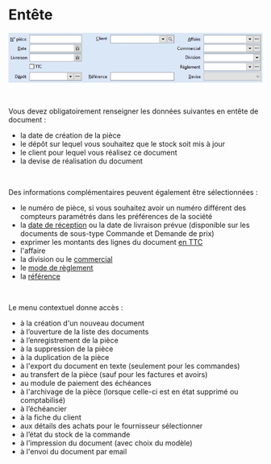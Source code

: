 # Entête


![](Entete.png)


 


Vous devez obligatoirement renseigner les données suivantes en entête 
 de document :


* la date de création de la pièce
* le dépôt sur lequel vous souhaitez que 
 le stock soit mis à jour
* le client pour lequel vous réalisez ce 
 document
* la devise de réalisation du document


 


Des informations complémentaires peuvent également être sélectionnées 
 :


* le numéro de pièce, si vous souhaitez avoir 
 un numéro différent des compteurs paramétrés dans les préférences 
 de la société
* la [date de 
 réception](DateReception.md) ou la date de livraison prévue (disponible sur les documents 
 de sous-type Commande et Demande de prix)
* exprimer les montants des lignes du document 
 [en TTC](EnTTC.md)
* l'affaire
* la division ou le [commercial](CommercialDocumentVente.md)
* le [mode 
 de règlement](ModeReglementTiers.md)
* la [référence](ReferenceDocument.md)


 


Le menu contextuel donne accès :


* à la création d'un nouveau document
* à l’ouverture de la liste des documents
* à l’enregistrement de la pièce
* à la suppression de la pièce
* à la duplication de la pièce
* à l'export du document en texte (seulement 
 pour les commandes)
* au transfert de la pièce (sauf pour les 
 factures et avoirs)
* au module de paiement des échéances
* à l'archivage de la pièce (lorsque celle-ci 
 est en état supprimé ou comptabilisé)
* à l’échéancier
* à la fiche du client
* aux détails des achats pour le fournisseur 
 sélectionner
* à l’état du stock de la commande
* à l’impression du document (avec choix 
 du modèle)
* à l'envoi du document par email


